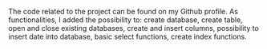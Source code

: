 The code related to the project can be found on my Github profile. 
As functionalities, I added the possibility to:
create database, create table, open and close existing databases, 
create and insert columns, possibility to insert date into database, 
basic select functions, create index functions.
